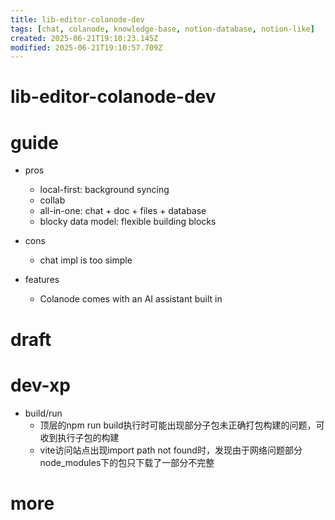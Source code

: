 ```yaml
---
title: lib-editor-colanode-dev
tags: [chat, colanode, knowledge-base, notion-database, notion-like]
created: 2025-06-21T19:10:23.145Z
modified: 2025-06-21T19:10:57.709Z
---
```


# lib-editor-colanode-dev

# guide

- pros
  - local-first: background syncing
  - collab
  - all-in-one: chat + doc + files + database
  - blocky data model: flexible building blocks

- cons
  - chat impl is too simple

- features
  - Colanode comes with an AI assistant built in
# draft

# dev-xp
- build/run
  - 顶层的npm run build执行时可能出现部分子包未正确打包构建的问题，可收到执行子包的构建
  - vite访问站点出现import path not found时，发现由于网络问题部分node_modules下的包只下载了一部分不完整
# more
